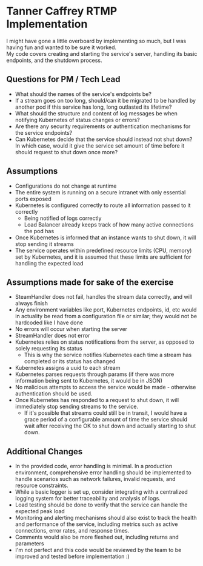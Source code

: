# Tanner Caffrey RTMP Implementation

I might have gone a little overboard by implementing so much, but I was having fun and wanted to be sure it worked.  
My code covers creating and starting the service's server, handling its basic endpoints, and the shutdown process.

## Questions for PM / Tech Lead
- What should the names of the service's endpoints be?
- If a stream goes on too long, should/can it be migrated to be handled by another pod if this service has long, long outlasted its lifetime?
- What should the structure and content of log messages be when notifying Kubernetes of status changes or errors?
- Are there any security requirements or authentication mechanisms for the service endpoints?
- Can Kubernetes decide that the service should instead not shut down? In which case, would it give the service set amount of time before it should request to shut down once more?

## Assumptions
- Configurations do not change at runtime
- The entire system is running on a secure intranet with only essential ports exposed
- Kubernetes is configured correctly to route all information passed to it correctly
    - Being notified of logs correctly
    - Load Balancer already keeps track of how many active connections the pod has
- Once Kubernetes is informed that an instance wants to shut down, it will stop sending it streams
- The service operates within predefined resource limits (CPU, memory) set by Kubernetes, and it is assumed that these limits are sufficient for handling the expected load

## Assumptions made for sake of the exercise
- SteamHandler does not fail, handles the stream data correctly, and will always finish
- Any environment variables like port, Kubernetes endpoints, id, etc would in actuality be read from a configuration file or similar; they would not be hardcoded like I have done
- No errors will occur when starting the server
- StreamHandler does not error
- Kubernetes relies on status notifications from the server, as opposed to solely requesting its status
    - This is why the service notifies Kubernetes each time a stream has completed or its status has changed
- Kubernetes assigns a uuid to each stream
- Kubernetes parses requests through params (if there was more information being sent to Kubernetes, it would be in JSON)
- No malicious attempts to access the service would be made - otherwise authentication should be used.
- Once Kubernetes has responded to a request to shut down, it will immediately stop sending streams to the service.
    - If it's possible that streams could still be in transit, I would have a grace period of a configurable amount of time the service should wait after receiving the OK to shut down and actually starting to shut down.

## Additional Changes
- In the provided code, error handling is minimal. In a production environment, comprehensive error handling should be implemented to handle scenarios such as network failures, invalid requests, and resource constraints.
- While a basic logger is set up, consider integrating with a centralized logging system for better traceability and analysis of logs.
- Load testing should be done to verify that the service can handle the expected peak load
- Monitoring and alerting mechanisms should also exist to track the health and performance of the service, including metrics such as active connections, error rates, and response times.
- Comments would also be more fleshed out, including returns and parameters
- I'm not perfect and this code would be reviewed by the team to be improved and tested before implementation :)